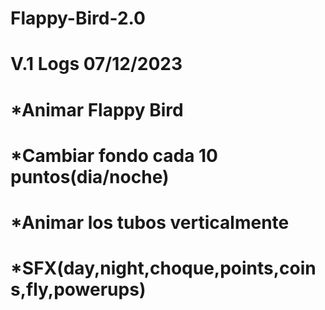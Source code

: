 # Flappy-Bird-2.0
# V.1 Logs 07/12/2023
# *Animar Flappy Bird
# *Cambiar fondo cada 10 puntos(dia/noche)
# *Animar los tubos verticalmente
# *SFX(day,night,choque,points,coins,fly,powerups)
# 
